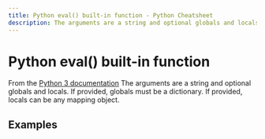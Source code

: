 ```yaml
---
title: Python eval() built-in function - Python Cheatsheet
description: The arguments are a string and optional globals and locals. If provided, globals must be a dictionary. If provided, locals can be any mapping object.
---
```


# Python eval() built-in function

<base-disclaimer>
  <base-disclaimer-title>
    From the <a target="_blank" href="https://docs.python.org/3/library/functions.html#eval">Python 3 documentation</a>
  </base-disclaimer-title>
  <base-disclaimer-content>
   The arguments are a string and optional globals and locals. If provided, globals must be a dictionary. If provided, locals can be any mapping object.
  </base-disclaimer-content>
</base-disclaimer>

## Examples

<!-- remove this tag to start editing this page -->
<empty-section />
<!-- remove this tag to start editing this page -->
